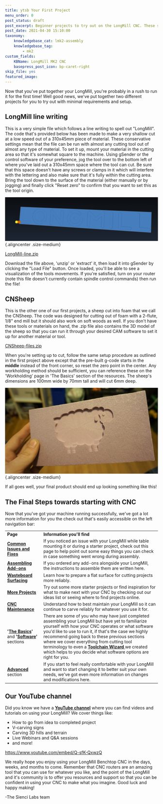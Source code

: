 ```yaml
---
title: ytsb Your First Project
menu_order: 0
post_status: draft
post_excerpt: Beginner projects to try out on the LongMill CNC. These simple test cuts will allow you to gauge if every is working properly after assembling your machine.
post_date: 2021-04-30 15:10:00
taxonomy:
    knowledgebase_cat: lmk2-assembly
    knowledgebase_tag:
        - mk2
custom_fields:
    KBName: LongMill MK2 CNC
    basepress_post_icon: bp-caret-right
skip_file: yes
featured_image: 
---
```


Now that you've put together your LongMill, you're probably in a rush to run it for the first time! Well good news, we've put together two different projects for you to try out with minimal requirements and setup.

## LongMill line writing

This is a very simple file which follows a line writing to spell out "LongMill". The code that's provided below has been made to make a very shallow cut at a low speed out of a 310x45mm piece of material. These conservative settings mean that the file can be run with almost any cutting tool out of almost any type of material. To set it up, mount your material in the cutting area so that it's somewhat square to the machine. Using gSender or the control software of your preference, jog the tool over to the bottom left of where you've laid out a 310x45mm space where the tool can cut. Be sure that this space doesn't have any screws or clamps in it which will interfere with the lettering and also make sure that it's fully within the cutting area. Bring the tool down to the surface of the material (either manually or by jogging) and finally click "Reset zero" to confirm that you want to set this as the tool origin.

![](/_images/_longmill/_assembly/_starterprojects/lm_starterp_p1.png "Tool (yellow) in the bottom left-hand corner (visualized using CAMotics)"){.aligncenter .size-medium}

<a href="https://resources.sienci.com/wp-content/uploads/2021/05/longmill-line1.zip">LongMill-line.zip</a>

Download the file above, 'unzip' or 'extract' it, then load it into gSender by clicking the "Load File" button. Once loaded, you'll be able to see a visualization of the tools movements. If you're satisfied, turn on your router (note this file doesn't currently contain spindle control commands) then run the file!

## CNSheep

This is the other one of our first projects, a sheep cut into foam that we call the CNSheep. The code was designed for cutting out of foam with a 2-flute, 1/8" end mill but it should also work on soft woods as well. If you don't have these tools or materials on hand, the .zip file also contains the 3D model of the sheep so that you can run it through your desired CAM software to set it up for another material or tool.

<a href="https://resources.sienci.com/wp-content/uploads/2021/05/CNSheep-files3-1.zip">CNSheep-files.zip</a>

When you're setting up to cut, follow the same setup procedure as outlined in the first project above except that the pre-built g-code starts in the <b>middle</b> instead of the front corner, so reset the zero point in the center. Any workholding method should be sufficient, you can reference these on the 'Workholding' page in 'The Basics' section of the resources. The sheep's dimensions are 100mm wide by 70mm tall and will cut 6mm deep.

![](/_images/_longmill/_assembly/_starterprojects/lm_starterp_p2.jpg){.aligncenter .size-medium}

If all goes well, your final product should end up looking something like this!

## The Final Steps towards starting with CNC

Now that you've got your machine running successfully, we've got a lot more information for you the check out that's easily accessible on the left navigation bar:

<table class="plain-vert-table">
<tbody>
<tr>
<td><b>Page</b></td>
<td><b>Information you'll find</b> </td>
</tr>
<tr>
<td><a href="https://resources.sienci.com/view/lm-troubleshooting/"><b>Common Issues and Fixes</b></a></td>
<td>If you noticed an issue with your LongMill while table mounting it or during a starter project, check out this page to help point out some easy things you can check in case something went wrong during assembly.</td>
</tr>
<tr>
<td><a href="https://resources.sienci.com/view/assembling-add-ons/"><b>Assembling Add-ons</b></a></td>
<td>If you ordered any add-ons alongside your LongMill, the instructions to assemble them are written here.</td>
</tr>
<tr>
<td><b><a href="https://resources.sienci.com/view/lm-surfacing-the-wasteboard/">Wasteboard Surfacing</a></b> </td>
<td>Learn how to prepare a flat surface for cutting projects more reliably.</td>
</tr>
<tr>
<td><a href="https://resources.sienci.com/view/lm-more-projects/"><b>More Projects</b> </a></td>
<td>Try out some more starter projects or find inspiration for what to make next with your CNC by checking out our ideas list or seeing where to find projects online.</td>
</tr>
<tr>
<td><a href="https://resources.sienci.com/view/lm-maintenance/"><b>CNC Maintenance</b></a></td>
<td>Understand how to best maintain your LongMill so it can continue to carve reliably for whatever you use it for.</td>
</tr>
<tr>
<td><b>'<a href="https://resources.sienci.com/view/lm-the-basics/">The Basics</a>'</b> and <b>'<a href="https://resources.sienci.com/view/lm-software/">Software</a>'</b> sections</td>
<td>There are some of you who may have just completed assembling your LongMill but have yet to familiarize yourself with how your CNC operates or what software you'd like to use to run it, if that's the case we highly recommend going back to these previous sections where we cover everything from cutting tool terminology to even a <a href="https://resources.sienci.com/view/lm-choosing-software/#toolchain-wizard"><b>Toolchain Wizard</b> </a>we created which helps to you decide what software options are right for you.</td>
</tr>
<tr>
<td><a href="https://resources.sienci.com/view/lm-advanced/"><b>Advanced</b></a> section</td>
<td>If you start to feel really comfortable with your LongMill and want to start changing it to better suit your own needs, we've got even more information on changes and modifications here.</td>
</tr>
</tbody>
</table>

## Our YouTube channel

Did you know we have a <b><a href="https://www.youtube.com/channel/UCS4SdQ0sqFhvjitLjh4EsGQ?">YouTube channel</a></b> where you can find videos and tutorials on using your LongMill? We cover things like:

<ul>
<li>How to go from idea to completed project</li>
<li>V-carving signs</li>
<li>Carving 3D hills and terrain</li>
<li>Live Webinars and Q&amp;A sessions</li>
<li>and more!</li>
</ul>

https://www.youtube.com/embed/Q-sfK-QxwzQ

We really hope you enjoy using your LongMill Benchtop CNC in the days, weeks, and months to come. Remember that CNC routers are an amazing tool that you can use for whatever you like, and the point of the LongMill and it's community is to offer you resources and support so that you can be confident in using your CNC to make what you imagine. Good luck and happy making!

-The Sienci Labs team
